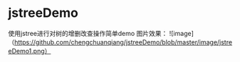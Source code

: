 # jstreeDemo
使用jstree进行对树的增删改查操作简单demo
图片效果：
![image]（https://github.com/chengchuanqiang/jstreeDemo/blob/master/image/jstreeDemo1.png）
